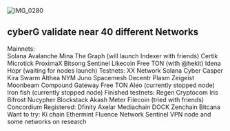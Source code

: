 ![IMG_0280](https://user-images.githubusercontent.com/38581319/121066426-2996c500-c7ca-11eb-8508-a1e7b0ba1ac2.PNG)

## cyberG validate near 40 different Networks

Mainnets: <br />
Solana
Avalanche
Mina
The Graph (will launch Indexer with friends)
Certik
Microtick
ProximaX
Bitsong
Sentinel
Likecoin
Free TON (with @hekit)
Idena
Hopr (waiting for nodes launch)
Testnets:
XX Network
Solana
Cyber
Casper
Kira
Swarm 
Althea
NYM
Juno
Spacemesh
Decentr
Plasm
Zeigeist
Moonbeam
Compound Gateway
Free TON
Aleo (currently stopped node)
Iron fish (currently stopped node)
Finished testnets:
Regen
Cryptocom
Iris Bifrost
Nucypher
Blockstack
Akash
Meter
Filecoin (tried with friends)
Concordium
Registered: 
Dfinity
Axelar
Mediachain
DOCK
Zenchain
Bitcana
Want to try:
Ki chain
Ethermint
Fluence Network
Sentinel VPN node
and some networks on research
